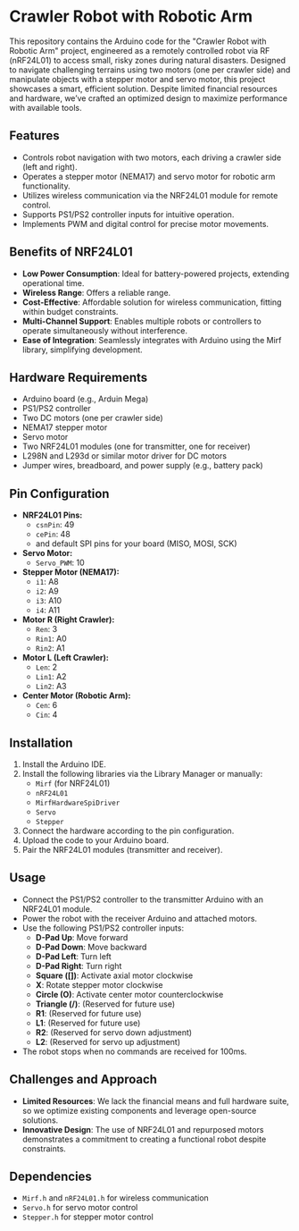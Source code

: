 # Crawler Robot with Robotic Arm

This repository contains the Arduino code for the "Crawler Robot with Robotic Arm" project, engineered as a remotely controlled robot via RF (nRF24L01) to access small, risky zones during natural disasters. Designed to navigate challenging terrains using two motors (one per crawler side) and manipulate objects with a stepper motor and servo motor, this project showcases a smart, efficient solution. Despite limited financial resources and hardware, we’ve crafted an optimized design to maximize performance with available tools.

## Features
- Controls robot navigation with two motors, each driving a crawler side (left and right).
- Operates a stepper motor (NEMA17) and servo motor for robotic arm functionality.
- Utilizes wireless communication via the NRF24L01 module for remote control.
- Supports PS1/PS2 controller inputs for intuitive operation.
- Implements PWM and digital control for precise motor movements.

## Benefits of NRF24L01
- **Low Power Consumption**: Ideal for battery-powered projects, extending operational time.
- **Wireless Range**: Offers a reliable range.
- **Cost-Effective**: Affordable solution for wireless communication, fitting within budget constraints.
- **Multi-Channel Support**: Enables multiple robots or controllers to operate simultaneously without interference.
- **Ease of Integration**: Seamlessly integrates with Arduino using the Mirf library, simplifying development.

## Hardware Requirements
- Arduino board (e.g., Arduin Mega)
- PS1/PS2 controller
- Two DC motors (one per crawler side)
- NEMA17 stepper motor
- Servo motor
- Two NRF24L01 modules (one for transmitter, one for receiver)
- L298N and L293d or similar motor driver for DC motors
- Jumper wires, breadboard, and power supply (e.g., battery pack)

## Pin Configuration
- **NRF24L01 Pins:**
  - `csnPin`: 49
  - `cePin`: 48
  - and default SPI pins for your board (MISO, MOSI, SCK)
- **Servo Motor:**
  - `Servo_PWM`: 10
- **Stepper Motor (NEMA17):**
  - `i1`: A8
  - `i2`: A9
  - `i3`: A10
  - `i4`: A11
- **Motor R (Right Crawler):**
  - `Ren`: 3
  - `Rin1`: A0
  - `Rin2`: A1
- **Motor L (Left Crawler):**
  - `Len`: 2
  - `Lin1`: A2
  - `Lin2`: A3
- **Center Motor (Robotic Arm):**
  - `Cen`: 6
  - `Cin`: 4

## Installation
1. Install the Arduino IDE.
2. Install the following libraries via the Library Manager or manually:
   - `Mirf` (for NRF24L01)
   - `nRF24L01`
   - `MirfHardwareSpiDriver`
   - `Servo`
   - `Stepper`
3. Connect the hardware according to the pin configuration.
4. Upload the code to your Arduino board.
5. Pair the NRF24L01 modules (transmitter and receiver).

## Usage
- Connect the PS1/PS2 controller to the transmitter Arduino with an NRF24L01 module.
- Power the robot with the receiver Arduino and attached motors.
- Use the following PS1/PS2 controller inputs:
  - **D-Pad Up**: Move forward
  - **D-Pad Down**: Move backward
  - **D-Pad Left**: Turn left
  - **D-Pad Right**: Turn right
  - **Square ([])**: Activate axial motor clockwise
  - **X**: Rotate stepper motor clockwise
  - **Circle (O)**: Activate center motor counterclockwise
  - **Triangle (/\)**: (Reserved for future use)
  - **R1**: (Reserved for future use)
  - **L1**: (Reserved for future use)
  - **R2**: (Reserved for servo down adjustment)
  - **L2**: (Reserved for servo up adjustment)
- The robot stops when no commands are received for 100ms.

## Challenges and Approach
- **Limited Resources**: We lack the financial means and full hardware suite, so we optimize existing components and leverage open-source solutions.
- **Innovative Design**: The use of NRF24L01 and repurposed motors demonstrates a commitment to creating a functional robot despite constraints.

## Dependencies
- `Mirf.h` and `nRF24L01.h` for wireless communication
- `Servo.h` for servo motor control
- `Stepper.h` for stepper motor control

